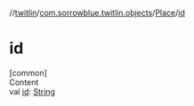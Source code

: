 //[twitlin](../../index.md)/[com.sorrowblue.twitlin.objects](../index.md)/[Place](index.md)/[id](id.md)



# id  
[common]  
Content  
val [id](id.md): [String](https://kotlinlang.org/api/latest/jvm/stdlib/kotlin/-string/index.html)  



